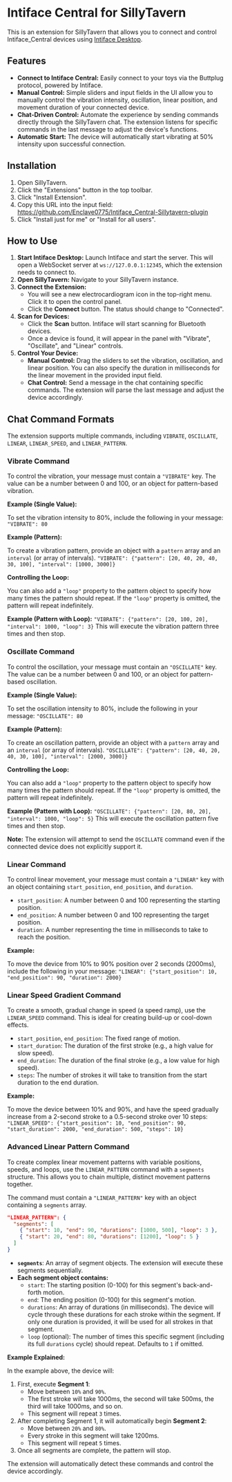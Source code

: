 # Intiface Central for SillyTavern

This is an extension for SillyTavern that allows you to connect and control Intiface_Central devices using [Intiface Desktop](https://intiface.com/).

## Features

*   **Connect to Intiface Central:** Easily connect to your toys via the Buttplug protocol, powered by Intiface.
*   **Manual Control:** Simple sliders and input fields in the UI allow you to manually control the vibration intensity, oscillation, linear position, and movement duration of your connected device.
*   **Chat-Driven Control:** Automate the experience by sending commands directly through the SillyTavern chat. The extension listens for specific commands in the last message to adjust the device's functions.
*   **Automatic Start:** The device will automatically start vibrating at 50% intensity upon successful connection.

## Installation

1.  Open SillyTavern.
2.  Click the "Extensions" button in the top toolbar.
3.  Click "Install Extension".
4.  Copy this URL into the input field: https://github.com/Enclave0775/Intiface_Central-Sillytavern-plugin
5.  Click "Install just for me" or "Install for all users".

## How to Use

1.  **Start Intiface Desktop:** Launch Intiface and start the server. This will open a WebSocket server at `ws://127.0.0.1:12345`, which the extension needs to connect to.
2.  **Open SillyTavern:** Navigate to your SillyTavern instance.
3.  **Connect the Extension:**
    *   You will see a new electrocardiogram icon in the top-right menu. Click it to open the control panel.
    *   Click the **Connect** button. The status should change to "Connected".
4.  **Scan for Devices:**
    *   Click the **Scan** button. Intiface will start scanning for Bluetooth devices.
    *   Once a device is found, it will appear in the panel with "Vibrate", "Oscillate", and "Linear" controls.
5.  **Control Your Device:**
    *   **Manual Control:** Drag the sliders to set the vibration, oscillation, and linear position. You can also specify the duration in milliseconds for the linear movement in the provided input field.
    *   **Chat Control:** Send a message in the chat containing specific commands. The extension will parse the last message and adjust the device accordingly.

## Chat Command Formats

The extension supports multiple commands, including `VIBRATE`, `OSCILLATE`, `LINEAR`, `LINEAR_SPEED`, and `LINEAR_PATTERN`.

### Vibrate Command

To control the vibration, your message must contain a `"VIBRATE"` key. The value can be a number between 0 and 100, or an object for pattern-based vibration.

**Example (Single Value):**

To set the vibration intensity to 80%, include the following in your message:
`"VIBRATE": 80`

**Example (Pattern):**

To create a vibration pattern, provide an object with a `pattern` array and an `interval` (or array of intervals).
`"VIBRATE": {"pattern": [20, 40, 20, 40, 30, 100], "interval": [1000, 3000]}`

**Controlling the Loop:**

You can also add a `"loop"` property to the pattern object to specify how many times the pattern should repeat. If the `"loop"` property is omitted, the pattern will repeat indefinitely.

**Example (Pattern with Loop):**
`"VIBRATE": {"pattern": [20, 100, 20], "interval": 1000, "loop": 3}`
This will execute the vibration pattern three times and then stop.

### Oscillate Command

To control the oscillation, your message must contain an `"OSCILLATE"` key. The value can be a number between 0 and 100, or an object for pattern-based oscillation.

**Example (Single Value):**

To set the oscillation intensity to 80%, include the following in your message:
`"OSCILLATE": 80`

**Example (Pattern):**

To create an oscillation pattern, provide an object with a `pattern` array and an `interval` (or array of intervals).
`"OSCILLATE": {"pattern": [20, 40, 20, 40, 30, 100], "interval": [2000, 3000]}`

**Controlling the Loop:**

You can also add a `"loop"` property to the pattern object to specify how many times the pattern should repeat. If the `"loop"` property is omitted, the pattern will repeat indefinitely.

**Example (Pattern with Loop):**
`"OSCILLATE": {"pattern": [20, 80, 20], "interval": 1000, "loop": 5}`
This will execute the oscillation pattern five times and then stop.

**Note:** The extension will attempt to send the `OSCILLATE` command even if the connected device does not explicitly support it.

### Linear Command

To control linear movement, your message must contain a `"LINEAR"` key with an object containing `start_position`, `end_position`, and `duration`.
*   `start_position`: A number between 0 and 100 representing the starting position.
*   `end_position`: A number between 0 and 100 representing the target position.
*   `duration`: A number representing the time in milliseconds to take to reach the position.

**Example:**

To move the device from 10% to 90% position over 2 seconds (2000ms), include the following in your message:
`"LINEAR": {"start_position": 10, "end_position": 90, "duration": 2000}`

### Linear Speed Gradient Command

To create a smooth, gradual change in speed (a speed ramp), use the `LINEAR_SPEED` command. This is ideal for creating build-up or cool-down effects.

*   `start_position`, `end_position`: The fixed range of motion.
*   `start_duration`: The duration of the first stroke (e.g., a high value for slow speed).
*   `end_duration`: The duration of the final stroke (e.g., a low value for high speed).
*   `steps`: The number of strokes it will take to transition from the start duration to the end duration.

**Example:**

To move the device between 10% and 90%, and have the speed gradually increase from a 2-second stroke to a 0.5-second stroke over 10 steps:
`"LINEAR_SPEED": {"start_position": 10, "end_position": 90, "start_duration": 2000, "end_duration": 500, "steps": 10}`

### Advanced Linear Pattern Command

To create complex linear movement patterns with variable positions, speeds, and loops, use the `LINEAR_PATTERN` command with a `segments` structure. This allows you to chain multiple, distinct movement patterns together.

The command must contain a `"LINEAR_PATTERN"` key with an object containing a `segments` array.

```json
"LINEAR_PATTERN": {
  "segments": [
    { "start": 10, "end": 90, "durations": [1000, 500], "loop": 3 },
    { "start": 20, "end": 80, "durations": [1200], "loop": 5 }
  ]
}
```

*   **`segments`**: An array of segment objects. The extension will execute these segments sequentially.
*   **Each segment object contains:**
    *   `start`: The starting position (0-100) for this segment's back-and-forth motion.
    *   `end`: The ending position (0-100) for this segment's motion.
    *   `durations`: An array of durations (in milliseconds). The device will cycle through these durations for each stroke within the segment. If only one duration is provided, it will be used for all strokes in that segment.
    *   `loop` (optional): The number of times this specific segment (including its full `durations` cycle) should repeat. Defaults to `1` if omitted.

**Example Explained:**

In the example above, the device will:
1.  First, execute **Segment 1**:
    *   Move between `10%` and `90%`.
    *   The first stroke will take 1000ms, the second will take 500ms, the third will take 1000ms, and so on.
    *   This segment will repeat `3` times.
2.  After completing Segment 1, it will automatically begin **Segment 2**:
    *   Move between `20%` and `80%`.
    *   Every stroke in this segment will take 1200ms.
    *   This segment will repeat `5` times.
3.  Once all segments are complete, the pattern will stop.

The extension will automatically detect these commands and control the device accordingly.

